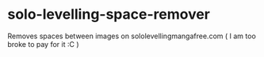 # solo-levelling-space-remover

Removes spaces between images on sololevellingmangafree.com ( I am too broke to pay for it :C )

